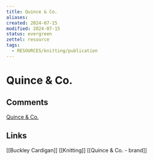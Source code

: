 ```yaml
---
title: Quince & Co.
aliases: 
created: 2024-07-15
modified: 2024-07-15
status: evergreen
zettel: resource
tags:
  - RESOURCES/knitting/publication
---
```

# Quince & Co.
## Comments
[Quince & Co.](https://www.ravelry.com/patterns/sources/quince--co)

## Links
[[Buckley Cardigan]]
[[Knitting]]
[[Quince & Co. - brand]]